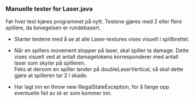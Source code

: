 ### **Manuelle tester for Laser.java**
Før hver test kjøres programmet på nytt.
Testene gjøres med 2 eller flere spillere, da bevegelsen er rundebasert.

* Starter testene med å se at alle Laser-textures vises visuelt i spillbrettet.


* Når en spillers movement stopper på laser, skal spiller ta damage. Dette vises visuelt
  ved at antall damagetokens korresponderer med antall laser som skyter på spilleren. \
  Feks at dersom en spiller lander på doubleLaserVertical, så skal dette gjøre at spilleren
  tar 2 i skade.
  

* Har lagt inn en throw new IllegalStateException, for å fange opp eventuelle feil av id-er som
  kommer inn.